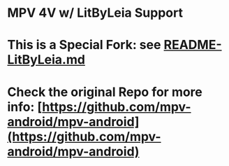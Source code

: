 # MPV 4V w/ LitByLeia Support

# This is a Special Fork: see [README-LitByLeia.md](README-LitByLeia.md)

# Check the original Repo for more info: [https://github.com/mpv-android/mpv-android](https://github.com/mpv-android/mpv-android)
